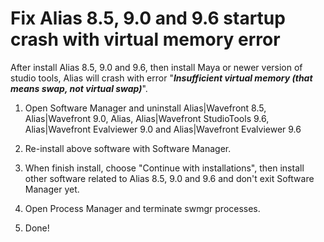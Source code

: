 Fix Alias 8.5, 9.0 and 9.6 startup crash with virtual memory error
==================================================================
After install Alias 8.5, 9.0 and 9.6, then install Maya or newer version of studio tools, Alias will crash with error "___Insufficient virtual memory (that means swap, not virtual swap)___".

1. Open Software Manager and uninstall Alias|Wavefront 8.5, Alias|Wavefront 9.0, Alias, Alias|Wavefront StudioTools 9.6, Alias|Wavefront Evalviewer 9.0 and Alias|Wavefront Evalviewer 9.6

2. Re-install above software with Software Manager.

3. When finish install, choose "Continue with installations", then install other software related to Alias 8.5, 9.0 and 9.6 and don't exit Software Manager yet.

4. Open Process Manager and terminate swmgr processes.

5. Done!
